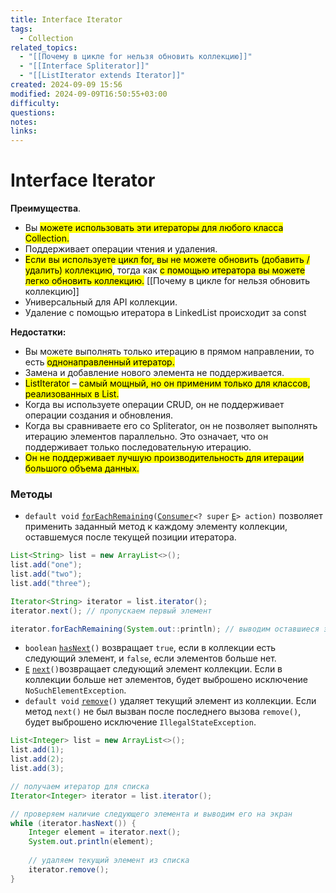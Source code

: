 ```yaml
---
title: Interface Iterator
tags:
  - Collection
related_topics:
  - "[[Почему в цикле for нельзя обновить коллекцию]]"
  - "[[Interface Spliterator]]"
  - "[[ListIterator extends Iterator]]"
created: 2024-09-09 15:56
modified: 2024-09-09T16:50:55+03:00
difficulty: 
questions: 
notes: 
links: 
---
```

# Interface Iterator

**Преимущества**.

- Вы <mark class="hltr-yellow">можете использовать эти итераторы для любого класса Collection.</mark>
- Поддерживает операции чтения и удаления.
- <mark class="hltr-red">Если вы используете цикл for, вы не можете обновить (добавить / удалить) коллекцию</mark>, тогда как <mark class="hltr-green2">с помощью итератора вы можете легко обновить коллекцию.</mark>  [[Почему в цикле for нельзя обновить коллекцию]]
- Универсальный для API коллекции.
- Удаление с помощью итератора в LinkedList происходит за const

**Недостатки:**

- Вы можете выполнять только итерацию в прямом направлении, то есть <mark class="hltr-yellow">однонаправленный итератор.</mark>
- Замена и добавление нового элемента не поддерживается.
- <mark class="hltr-red">ListIterator</mark> – <mark class="hltr-yellow">самый мощный, но он применим только для классов, реализованных в List.</mark>
- Когда вы используете операции CRUD, он не поддерживает операции создания и обновления.
- Когда вы сравниваете его со Spliterator, он не позволяет выполнять итерацию элементов параллельно. Это означает, что он поддерживает только последовательную итерацию.
- <mark class="hltr-yellow">Он не поддерживает лучшую производительность для итерации большого объема данных.</mark>

### Методы

- `default void` [`forEachRemaining`](https://docs.oracle.com/javase/8/docs/api/java/util/Iterator.html#forEachRemaining-java.util.function.Consumer-)`(`[`Consumer`](https://docs.oracle.com/javase/8/docs/api/java/util/function/Consumer.html)`<? super` [`E`](https://docs.oracle.com/javase/8/docs/api/java/util/Iterator.html)`> action)` позволяет применить заданный метод к каждому элементу коллекции, оставшемуся после текущей позиции итератора.

```Java
List<String> list = new ArrayList<>();
list.add("one");
list.add("two");
list.add("three");

Iterator<String> iterator = list.iterator();
iterator.next(); // пропускаем первый элемент

iterator.forEachRemaining(System.out::println); // выводим оставшиеся элементы
```

- `boolean` [`hasNext`](https://docs.oracle.com/javase/8/docs/api/java/util/Iterator.html#hasNext--)`()` возвращает `true`, если в коллекции есть следующий элемент, и `false`, если элементов больше нет.
- [`E`](https://docs.oracle.com/javase/8/docs/api/java/util/Iterator.html) [`next`](https://docs.oracle.com/javase/8/docs/api/java/util/Iterator.html#next--)`()`возвращает следующий элемент коллекции. Если в коллекции больше нет элементов, будет выброшено исключение `NoSuchElementException`.
- `default void` [`remove`](https://docs.oracle.com/javase/8/docs/api/java/util/Iterator.html#remove--)`()` удаляет текущий элемент из коллекции. Если метод `next()` не был вызван после последнего вызова `remove()`, будет выброшено исключение `IllegalStateException`.

```Java
List<Integer> list = new ArrayList<>();
list.add(1);
list.add(2);
list.add(3);

// получаем итератор для списка
Iterator<Integer> iterator = list.iterator();

// проверяем наличие следующего элемента и выводим его на экран
while (iterator.hasNext()) {
    Integer element = iterator.next();
    System.out.println(element);
    
    // удаляем текущий элемент из списка
    iterator.remove();
}
```